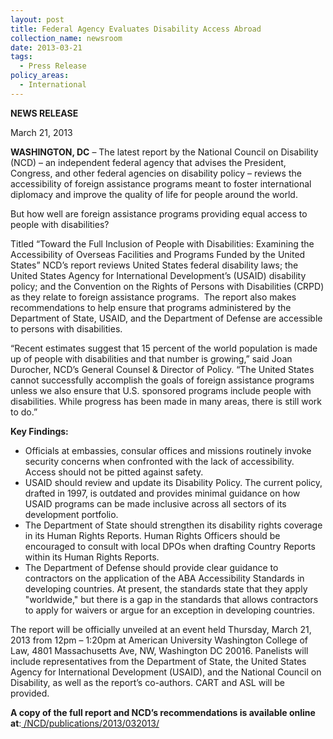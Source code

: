 ```yaml
---
layout: post
title: Federal Agency Evaluates Disability Access Abroad
collection_name: newsroom
date: 2013-03-21
tags:
  - Press Release
policy_areas:
  - International
---
```


**NEWS RELEASE**

March 21, 2013

**WASHINGTON, DC** – The latest report by the National Council on Disability (NCD) – an independent federal agency that advises the President, Congress, and other federal agencies on disability policy – reviews the accessibility of foreign assistance programs meant to foster international diplomacy and improve the quality of life for people around the world.

But how well are foreign assistance programs providing equal access to people with disabilities?

Titled “Toward the Full Inclusion of People with Disabilities: Examining the Accessibility of Overseas Facilities and Programs Funded by the United States” NCD’s report reviews United States federal disability laws; the United States Agency for International Development’s (USAID) disability policy; and the Convention on the Rights of Persons with Disabilities (CRPD) as they relate to foreign assistance programs.  The report also makes recommendations to help ensure that programs administered by the Department of State, USAID, and the Department of Defense are accessible to persons with disabilities.

“Recent estimates suggest that 15 percent of the world population is made up of people with disabilities and that number is growing,” said Joan Durocher, NCD’s General Counsel & Director of Policy. “The United States cannot successfully accomplish the goals of foreign assistance programs unless we also ensure that U.S. sponsored programs include people with disabilities. While progress has been made in many areas, there is still work to do.”

**Key Findings:**

- Officials at embassies, consular offices and missions routinely invoke security concerns when confronted with the lack of accessibility. Access should not be pitted against safety.
- USAID should review and update its Disability Policy. The current policy, drafted in 1997, is outdated and provides minimal guidance on how USAID programs can be made inclusive across all sectors of its development portfolio.
- The Department of State should strengthen its disability rights coverage in its Human Rights Reports. Human Rights Officers should be encouraged to consult with local DPOs when drafting Country Reports within its Human Rights Reports.
- The Department of Defense should provide clear guidance to contractors on the application of the ABA Accessibility Standards in developing countries. At present, the standards state that they apply "worldwide," but there is a gap in the standards that allows contractors to apply for waivers or argue for an exception in developing countries.

The report will be officially unveiled at an event held Thursday, March 21, 2013 from 12pm – 1:20pm at American University Washington College of Law, 4801 Massachusetts Ave, NW, Washington DC 20016. Panelists will include representatives from the Department of State, the United States Agency for International Development (USAID), and the National Council on Disability, as well as the report’s co-authors. CART and ASL will be provided.

**A copy of the full report and NCD’s recommendations is available online at**:[ /NCD/publications/2013/032013/](https://www.ncd.gov/NCD/publications/2013/032013/)

